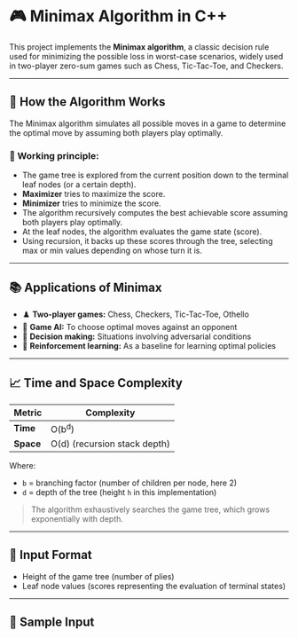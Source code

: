 # 🎮 Minimax Algorithm in C++

This project implements the **Minimax algorithm**, a classic decision rule used for minimizing the possible loss in worst-case scenarios, widely used in two-player zero-sum games such as Chess, Tic-Tac-Toe, and Checkers.

---

## 📘 How the Algorithm Works

The Minimax algorithm simulates all possible moves in a game to determine the optimal move by assuming both players play optimally.

### 🧠 Working principle:
- The game tree is explored from the current position down to the terminal leaf nodes (or a certain depth).
- **Maximizer** tries to maximize the score.
- **Minimizer** tries to minimize the score.
- The algorithm recursively computes the best achievable score assuming both players play optimally.
- At the leaf nodes, the algorithm evaluates the game state (score).
- Using recursion, it backs up these scores through the tree, selecting max or min values depending on whose turn it is.

---

## 📚 Applications of Minimax

- ♟️ **Two-player games:** Chess, Checkers, Tic-Tac-Toe, Othello  
- 🎯 **Game AI:** To choose optimal moves against an opponent  
- 🧠 **Decision making:** Situations involving adversarial conditions  
- 🤖 **Reinforcement learning:** As a baseline for learning optimal policies

---

## 📈 Time and Space Complexity

| Metric        | Complexity                      |
|---------------|--------------------------------|
| **Time**       | O(b<sup>d</sup>)               |
| **Space**      | O(d) (recursion stack depth)   |

Where:  
- `b` = branching factor (number of children per node, here 2)  
- `d` = depth of the tree (height `h` in this implementation)

> The algorithm exhaustively searches the game tree, which grows exponentially with depth.

---


## 🔢 Input Format

- Height of the game tree (number of plies)
- Leaf node values (scores representing the evaluation of terminal states)

---

## 🧪 Sample Input


